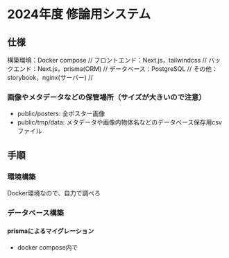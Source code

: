 # 2024年度 修論用システム

## 仕様
構築環境：Docker compose //
フロントエンド：Next.js，tailwindcss //
バックエンド：Next.js，prisma(ORM) //
データベース：PostgreSQL //
その他：storybook，nginx(サーバー) //


### 画像やメタデータなどの保管場所（サイズが大きいので注意）
* public/posters: 全ポスター画像
* public/tmp/data: メタデータや画像内物体名などのデータベース保存用csvファイル

## 手順
### 環境構築
Docker環境なので、自力で調べろ

### データベース構築
#### prismaによるマイグレーション
* docker compose内で
